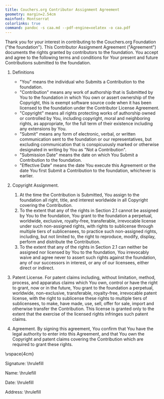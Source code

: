 ```yaml
---
title: Couchers.org Contributor Assignment Agreement
geometry: margin=2.54cm
mainfont: Montserrat
colorlinks: true
command: pandoc -s caa.md --pdf-engine=xelatex -o caa.pdf
---
```


Thank you for your interest in contributing to the Couchers.org Foundation ("the foundation"). This Contributor Assignment Agreement ("Agreement") documents the rights granted by contributors to the foundation. You accept and agree to the following terms and conditions for Your present and future Contributions submitted to the foundation.

1. Definitions
    * "You" means the individual who Submits a Contribution to the foundation.
    * "Contribution" means any work of authorship that is Submitted by You to the foundation in which You own or assert ownership of the Copyright, this is exempt software source code when it has been licensed to the foundation under the Contributor License Agreement.
    * "Copyright" means all rights protecting works of authorship owned or controlled by You, including copyright, moral and neighboring rights, as appropriate, for the full term of their existence including any extensions by You.
    * "Submit" means any form of electronic, verbal, or written communication sent to the foundation or our representatives, but excluding communication that is conspicuously marked or otherwise designated in writing by You as "Not a Contribution".
    * "Submission Date" means the date on which You Submit a Contribution to the foundation.
    * "Effective Date" means the date You execute this Agreement or the date You first Submit a Contribution to the foundation, whichever is earlier.

2. Copyright Assignment.
    1. At the time the Contribution is Submitted, You assign to the foundation all right, title, and interest worldwide in all Copyright covering the Contribution.
    2. To the extent that any of the rights in Section 2.1 cannot be assigned by You to the foundation, You grant to the foundation a perpetual, worldwide, exclusive, royalty-free, transferable, irrevocable license under such non-assigned rights, with rights to sublicense through multiple tiers of sublicensees, to practice such non-assigned rights, including, but not limited to, the right to reproduce, modify, display, perform and distribute the Contribution.
    3. To the extent that any of the rights in Section 2.1 can neither be assigned nor licensed by You to the foundation, You irrevocably waive and agree never to assert such rights against the foundation, any of our successors in interest, or any of our licensees, either direct or indirect.

3. Patent License. For patent claims including, without limitation, method, process, and apparatus claims which You own, control or have the right to grant, now or in the future, You grant to the foundation a perpetual, worldwide, non-exclusive, transferable, royalty-free, irrevocable patent license, with the right to sublicense these rights to multiple tiers of sublicensees, to make, have made, use, sell, offer for sale, import and otherwise transfer the Contribution. This license is granted only to the extent that the exercise of the licensed rights infringes such patent claims.

4. Agreement. By signing this agreement, You confirm that You have the legal authority to enter into this Agreement, and that You own the Copyright and patent claims covering the Contribution which are required to grant these rights.

\vspace{4cm}

Signature: \hrulefill

Name: \hrulefill

Date: \hrulefill

Address: \hrulefill
